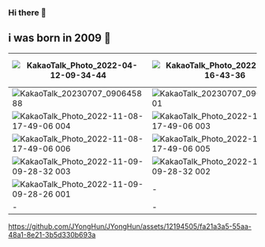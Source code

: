 ### Hi there 👋
## i was born in 2009 🤔


| ![KakaoTalk_Photo_2022-04-12-09-34-44](https://user-images.githubusercontent.com/12194505/162855213-47c7c269-92bf-4059-ae3e-e6190c113669.jpeg)      | ![KakaoTalk_Photo_2022-02-18-16-43-36](https://user-images.githubusercontent.com/12194505/177317343-bf549b6c-df80-4b6e-a1b3-2a9a2ac62032.jpeg)       | ![KakaoTalk_Photo_2022-02-23-11-05-27](https://user-images.githubusercontent.com/12194505/177317376-faebe9db-7d93-42b0-8737-998b0b435926.jpeg)      | ![KakaoTalk_Photo_2022-11-08-17-49-06 007](https://user-images.githubusercontent.com/12194505/200705664-c0324801-317f-4048-9719-b80db561f9ee.jpeg)       |
| -------------- | -------------- | -------------- | -------------- |
| ![KakaoTalk_20230707_090645888](https://github.com/JYongHun/JYongHun/assets/12194505/02f15b90-5f6e-43c7-8e7f-39bf773334fc) |![KakaoTalk_20230707_090645888_01](https://github.com/JYongHun/JYongHun/assets/12194505/76c92fbc-c1ee-470d-8172-3d1ec8991528) | ![KakaoTalk_20230707_090645888_02](https://github.com/JYongHun/JYongHun/assets/12194505/4815f441-9dbf-4675-bdb3-92e58900ae03) |  |
| ![KakaoTalk_Photo_2022-11-08-17-49-06 004](https://user-images.githubusercontent.com/12194505/200705707-3f3ef3c7-bc07-4583-bed9-0b98c99cace8.jpeg)   | ![KakaoTalk_Photo_2022-11-08-17-49-06 003](https://user-images.githubusercontent.com/12194505/200705712-f6cbd763-9605-4f9f-af93-9d7c03ca83dd.jpeg)    | ![KakaoTalk_Photo_2022-11-08-17-49-05 002](https://user-images.githubusercontent.com/12194505/200705717-c4ce5ccf-2495-4309-b5f4-1237d39c9ecb.jpeg)    | ![KakaoTalk_Photo_2022-11-08-17-49-05 001](https://user-images.githubusercontent.com/12194505/200705719-12c1387f-e30b-4b01-90fa-a45a48c49fca.jpeg)   |
| ![KakaoTalk_Photo_2022-11-08-17-49-06 006](https://user-images.githubusercontent.com/12194505/200705689-16e0dcd9-978b-4829-b6f9-2418a3ffd433.jpeg) | ![KakaoTalk_Photo_2022-11-08-17-49-06 005](https://user-images.githubusercontent.com/12194505/200705701-925a0b4c-e32e-4124-96c9-2a1fe92b6379.jpeg) | ![KakaoTalk_Photo_2022-11-09-09-28-32 005](https://user-images.githubusercontent.com/12194505/200706119-197ad534-fef6-4817-99b4-32b215134844.jpeg)    | ![KakaoTalk_Photo_2022-11-09-09-28-32 004](https://user-images.githubusercontent.com/12194505/200706129-b69139dc-2a1a-482f-bf7f-c95a2341aa77.jpeg)    |
| ![KakaoTalk_Photo_2022-11-09-09-28-32 003](https://user-images.githubusercontent.com/12194505/200706134-1705fe4e-15f4-448f-9897-5b88d84a0e3f.jpeg) | ![KakaoTalk_Photo_2022-11-09-09-28-32 002](https://user-images.githubusercontent.com/12194505/200706139-db7a28b7-0919-4861-a7e1-8451c0899ccf.jpeg) | ![KakaoTalk_Photo_2022-11-09-09-28-32 001](https://user-images.githubusercontent.com/12194505/200706144-0a7ab092-56a9-4ec0-b3e1-212dfb5accc9.jpeg)    | ![KakaoTalk_Photo_2022-11-09-09-28-27 002](https://user-images.githubusercontent.com/12194505/200706146-c9cc37b7-861d-49f5-9b63-31759d43bc19.jpeg)    |
| ![KakaoTalk_Photo_2022-11-09-09-28-26 001](https://user-images.githubusercontent.com/12194505/200706150-ec347681-c371-420e-8967-9f3495421c58.jpeg) | - | -    | -    |
| - | - | -    | -    |

https://github.com/JYongHun/JYongHun/assets/12194505/fa21a3a5-55aa-48a1-8e21-3b5d330b693a










